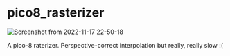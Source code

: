 # pico8_rasterizer

![Screenshot from 2022-11-17 22-50-18](https://user-images.githubusercontent.com/18184149/202478423-38ebf674-ed2e-4230-be25-53afce6ff107.png)



A pico-8 raterizer. Perspective-correct interpolation but really, really slow :(
